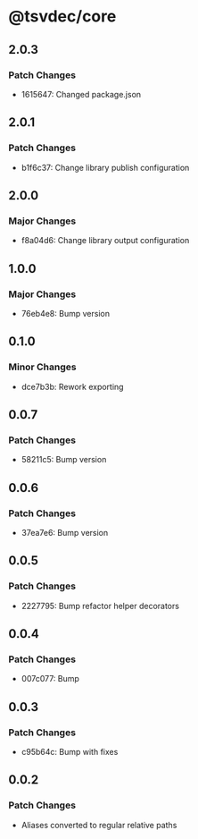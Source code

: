# @tsvdec/core

## 2.0.3

### Patch Changes

- 1615647: Changed package.json

## 2.0.1

### Patch Changes

- b1f6c37: Change library publish configuration

## 2.0.0

### Major Changes

- f8a04d6: Change library output configuration

## 1.0.0

### Major Changes

- 76eb4e8: Bump version

## 0.1.0

### Minor Changes

- dce7b3b: Rework exporting

## 0.0.7

### Patch Changes

- 58211c5: Bump version

## 0.0.6

### Patch Changes

- 37ea7e6: Bump version

## 0.0.5

### Patch Changes

- 2227795: Bump refactor helper decorators

## 0.0.4

### Patch Changes

- 007c077: Bump

## 0.0.3

### Patch Changes

- c95b64c: Bump with fixes

## 0.0.2

### Patch Changes

- Aliases converted to regular relative paths
